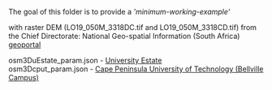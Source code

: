 The goal of this folder is to provide a *'minimum-working-example'*

with raster DEM (LO19_050M_3318DC.tif and LO19_050M_3318CD.tif) from the Chief Directorate: National Geo-spatial Information (South Africa) [geoportal](http://www.cdngiportal.co.za/cdngiportal/)

osm3DuEstate_param.json - [University Estate](https://www.openstreetmap.org/relation/12622096#map=16/-33.9378/18.4528)  
osm3Dcput_param.json - [Cape Peninsula University of Technology (Bellville Campus)](https://www.openstreetmap.org/way/61135217)
